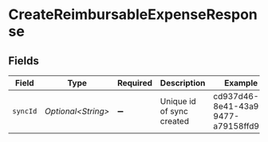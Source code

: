 # CreateReimbursableExpenseResponse


## Fields

| Field                                | Type                                 | Required                             | Description                          | Example                              |
| ------------------------------------ | ------------------------------------ | ------------------------------------ | ------------------------------------ | ------------------------------------ |
| `syncId`                             | *Optional\<String>*                  | :heavy_minus_sign:                   | Unique id of sync created            | cd937d46-8e41-43a9-9477-a79158ffd98a |